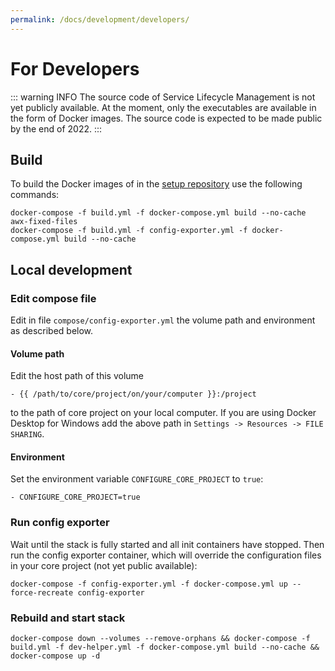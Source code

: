 ```yaml
---
permalink: /docs/development/developers/
---
```


# For Developers

::: warning INFO
The source code of Service Lifecycle Management is not yet publicly available. At the moment, only the executables are available in the form of Docker images. The source code is expected to be made public by the end of 2022.
:::

## Build
To build the Docker images of in the [setup repository](https://github.com/FabOS-AI/fabos-slm-setup) use the following commands:
```
docker-compose -f build.yml -f docker-compose.yml build --no-cache awx-fixed-files
docker-compose -f build.yml -f config-exporter.yml -f docker-compose.yml build --no-cache
```

## Local development

### Edit compose file

Edit in file `compose/config-exporter.yml` the volume path and environment as described below.

#### Volume path
Edit the host path of this volume
```
- {{ /path/to/core/project/on/your/computer }}:/project
```
to the path of core project on your local computer. If you are using Docker Desktop for Windows add the above path 
in `Settings -> Resources -> FILE SHARING`.

#### Environment
Set the environment variable `CONFIGURE_CORE_PROJECT` to `true`:
```
- CONFIGURE_CORE_PROJECT=true
```

### Run config exporter
Wait until the stack is fully started and all init containers have stopped. Then run the config exporter container, 
which will override the configuration files in your core project (not yet public available):
```
docker-compose -f config-exporter.yml -f docker-compose.yml up --force-recreate config-exporter
```

### Rebuild and start stack
```
docker-compose down --volumes --remove-orphans && docker-compose -f build.yml -f dev-helper.yml -f docker-compose.yml build --no-cache && docker-compose up -d
```
